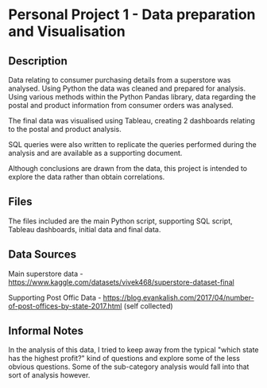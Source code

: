 # Personal Project 1 - Data preparation and Visualisation

## Description
Data relating to consumer purchasing details from a superstore was analysed. Using Python the data was cleaned and prepared for analysis. Using various methods within the Python Pandas library, data regarding the postal and product information from consumer orders was analysed.

The final data was visualised using Tableau, creating 2 dashboards relating to the postal and product analysis.

SQL queries were also written to replicate the queries performed during the analysis and are available as a supporting document.

Although conclusions are drawn from the data, this project is intended to explore the data rather than obtain correlations.

## Files
The files included are the main Python script, supporting SQL script, Tableau dashboards, initial data and final data.

## Data Sources
Main superstore data - https://www.kaggle.com/datasets/vivek468/superstore-dataset-final

Supporting Post Offic Data - https://blog.evankalish.com/2017/04/number-of-post-offices-by-state-2017.html (self collected)

## Informal Notes
In the analysis of this data, I tried to keep away from the typical "which state has the highest profit?" kind of questions and explore some of the less obvious questions. Some of the sub-category analysis would fall into that sort of analysis however.
